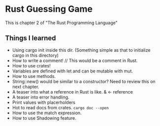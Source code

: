 # Rust Guessing Game
This is chapter 2 of "The Rust Programming Language"

## Things I learned
- Using cargo init inside this dir. (Something simple as that to initialize cargo in this directory)
- How to write a comment! // This would be a comment in Rust.
- How to use crates!
- Variables are defined with let and can be mutable with mut.
- How to use methods.
- String::new() would be similar to a constructor? Need to review this on next chapter.
- A teaser into what a reference in Rust is like. & <- reference
- A teaser into error handling. 
- Print values with placerholders
- Hot to read docs from crates. 
    `cargo doc --open`
- How to use the match expression.
- How to use Shadowing feature.



